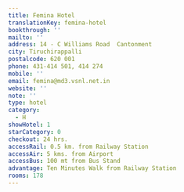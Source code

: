 ```yaml
---
title: Femina Hotel
translationKey: femina-hotel
bookthrough: ''
mailto: ''
address: 14 - C Williams Road  Cantonment
city: Tiruchirappalli
postalcode: 620 001
phone: 431-414 501, 414 274
mobile: ''
email: femina@md3.vsnl.net.in
website: ''
note: ''
type: hotel
category:
  - H
showHotel: 1
starCategory: 0
checkout: 24 hrs.
accessRail: 0.5 km. from Railway Station
accessAir: 5 kms. from Airport
accessBus: 100 mt from Bus Stand
advantage: Ten Minutes Walk from Railway Station
rooms: 178
---
```

